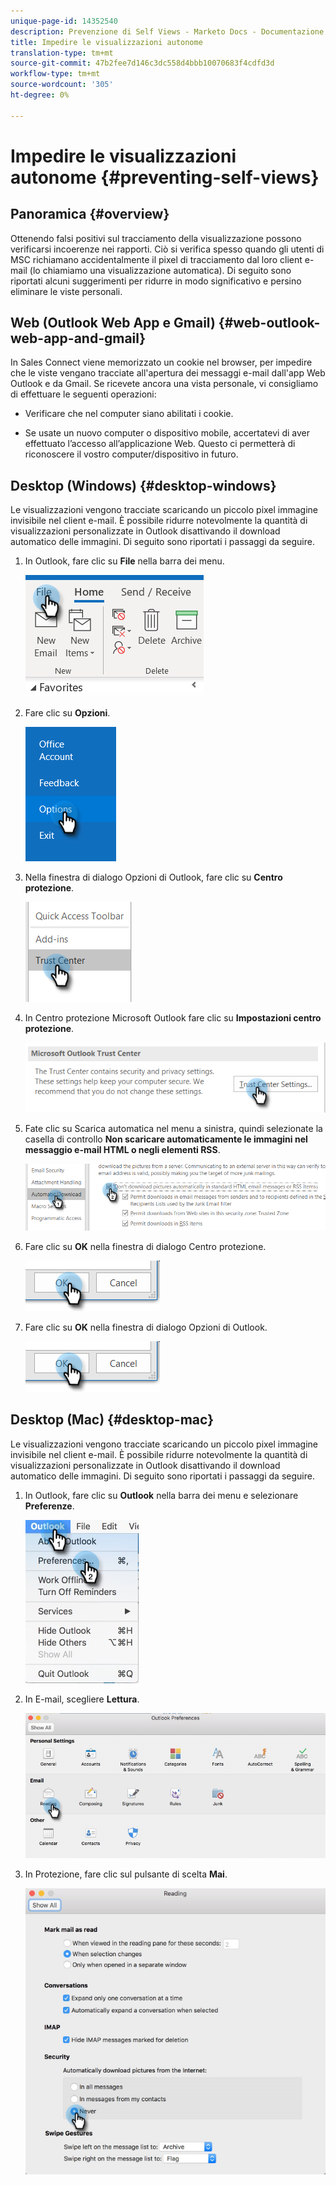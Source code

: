 ```yaml
---
unique-page-id: 14352540
description: Prevenzione di Self Views - Marketo Docs - Documentazione del prodotto
title: Impedire le visualizzazioni autonome
translation-type: tm+mt
source-git-commit: 47b2fee7d146c3dc558d4bbb10070683f4cdfd3d
workflow-type: tm+mt
source-wordcount: '305'
ht-degree: 0%

---
```



# Impedire le visualizzazioni autonome {#preventing-self-views}

## Panoramica {#overview}

Ottenendo falsi positivi sul tracciamento della visualizzazione possono verificarsi incoerenze nei rapporti. Ciò si verifica spesso quando gli utenti di MSC richiamano accidentalmente il pixel di tracciamento dal loro client e-mail (lo chiamiamo una visualizzazione automatica). Di seguito sono riportati alcuni suggerimenti per ridurre in modo significativo e persino eliminare le viste personali.

## Web (Outlook Web App e Gmail) {#web-outlook-web-app-and-gmail}

In Sales Connect viene memorizzato un cookie nel browser, per impedire che le viste vengano tracciate all&#39;apertura dei messaggi e-mail dall&#39;app Web Outlook e da Gmail. Se ricevete ancora una vista personale, vi consigliamo di effettuare le seguenti operazioni:

* Verificare che nel computer siano abilitati i cookie.

* Se usate un nuovo computer o dispositivo mobile, accertatevi di aver effettuato l’accesso all’applicazione Web. Questo ci permetterà di riconoscere il vostro computer/dispositivo in futuro.

## Desktop (Windows) {#desktop-windows}

Le visualizzazioni vengono tracciate scaricando un piccolo pixel immagine invisibile nel client e-mail. È possibile ridurre notevolmente la quantità di visualizzazioni personalizzate in Outlook disattivando il download automatico delle immagini. Di seguito sono riportati i passaggi da seguire.

1. In Outlook, fare clic su **File** nella barra dei menu.

   ![](assets/win-1.png)

1. Fare clic su **Opzioni**.

   ![](assets/win-2.png)

1. Nella finestra di dialogo Opzioni di Outlook, fare clic su **Centro protezione**.

   ![](assets/win-3.png)

1. In Centro protezione Microsoft Outlook fare clic su **Impostazioni centro protezione**.

   ![](assets/win-4.png)

1. Fate clic su Scarica automatica nel menu a sinistra, quindi selezionate la casella di controllo **Non scaricare automaticamente le immagini nel messaggio e-mail HTML o negli elementi RSS**.

   ![](assets/win-5.png)

1. Fare clic su **OK** nella finestra di dialogo Centro protezione.

   ![](assets/win-6.png)

1. Fare clic su **OK** nella finestra di dialogo Opzioni di Outlook.

   ![](assets/win-6.png)

## Desktop (Mac) {#desktop-mac}

Le visualizzazioni vengono tracciate scaricando un piccolo pixel immagine invisibile nel client e-mail. È possibile ridurre notevolmente la quantità di visualizzazioni personalizzate in Outlook disattivando il download automatico delle immagini. Di seguito sono riportati i passaggi da seguire.

1. In Outlook, fare clic su **Outlook** nella barra dei menu e selezionare **Preferenze**.

   ![](assets/mac-1.png)

1. In E-mail, scegliere **Lettura**.

   ![](assets/mac-2.png)

1. In Protezione, fare clic sul pulsante di scelta **Mai**.

   ![](assets/mac-3.png)

